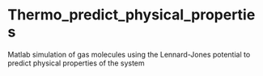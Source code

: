# Thermo_predict_physical_properties
Matlab simulation of gas molecules using the Lennard-Jones potential to predict physical properties of the system 
